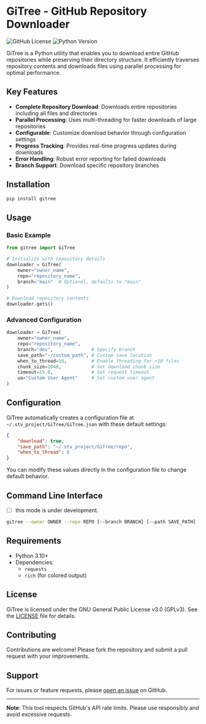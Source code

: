 # GiTree - GitHub Repository Downloader

![GitHub License](https://img.shields.io/badge/license-GPLv3-blue.svg)
![Python Version](https://img.shields.io/badge/python-3.10%2B-blue.svg)

GiTree is a Python utility that enables you to download entire GitHub repositories while preserving their directory structure. It efficiently traverses repository contents and downloads files using parallel processing for optimal performance.

## Key Features

- **Complete Repository Download**: Downloads entire repositories including all files and directories
- **Parallel Processing**: Uses multi-threading for faster downloads of large repositories
- **Configurable**: Customize download behavior through configuration settings
- **Progress Tracking**: Provides real-time progress updates during downloads
- **Error Handling**: Robust error reporting for failed downloads
- **Branch Support**: Download specific repository branches

## Installation

```bash
pip install gitree
```

## Usage

### Basic Example

```python
from gitree import GiTree

# Initialize with repository details
downloader = GiTree(
    owner="owner_name",
    repo="repository_name",
    branch="main"  # Optional, defaults to "main"
)

# Download repository contents
downloader.gets()
```

### Advanced Configuration

```python
downloader = GiTree(
    owner="owner_name",
    repo="repository_name",
    branch="dev",              # Specify branch
    save_path="~/custom_path", # Custom save location
    when_to_thread=10,         # Enable threading for >10 files
    chunk_size=2048,           # Set download chunk size
    timeout=15.0,              # Set request timeout
    ua="Custom User Agent"     # Set custom user agent
)
```

## Configuration

GiTree automatically creates a configuration file at `~/.stv_project/GiTree/GiTree.json` with these default settings:

```json
{
    "download": true,
    "save_path": "~/.stv_project/GiTree/repo",
    "when_to_thread": 6
}
```

You can modify these values directly in the configuration file to change default behavior.

## Command Line Interface
- [ ] this mode is under development.
```bash
gitree --owner OWNER --repo REPO [--branch BRANCH] [--path SAVE_PATH]
```

## Requirements

- Python 3.10+
- Dependencies:
  - `requests`
  - `rich` (for colored output)

## License

GiTree is licensed under the GNU General Public License v3.0 (GPLv3). See the [LICENSE](https://www.gnu.org/licenses/gpl-3.0.en.html) file for details.

## Contributing

Contributions are welcome! Please fork the repository and submit a pull request with your improvements.

## Support

For issues or feature requests, please [open an issue](https://github.com/StarWindv/GiTree/issues) on GitHub.

---

**Note**: This tool respects GitHub's API rate limits. Please use responsibly and avoid excessive requests.
